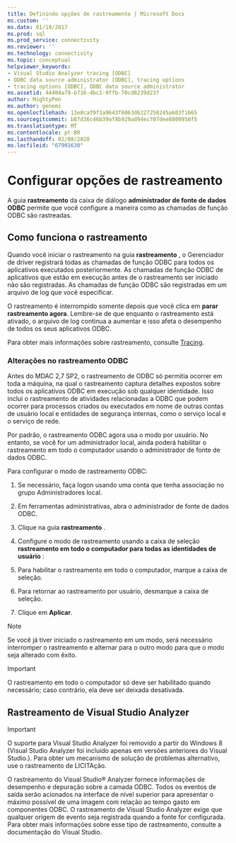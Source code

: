 ```yaml
---
title: Definindo opções de rastreamento | Microsoft Docs
ms.custom: ''
ms.date: 01/19/2017
ms.prod: sql
ms.prod_service: connectivity
ms.reviewer: ''
ms.technology: connectivity
ms.topic: conceptual
helpviewer_keywords:
- Visual Studio Analyzer tracing [ODBC]
- ODBC data source administrator [ODBC], tracing options
- tracing options [ODBC], ODBC data source administrator
ms.assetid: 44404a79-b716-4bc1-9ffb-70cd8239d237
author: MightyPen
ms.author: genemi
ms.openlocfilehash: 13e8caf9f3a9643f8063d6227258245a603f1665
ms.sourcegitcommit: b87d36c46b39af8b929ad94ec707dee8800950f5
ms.translationtype: MT
ms.contentlocale: pt-BR
ms.lasthandoff: 02/08/2020
ms.locfileid: "67901630"
---
```

# <a name="setting-tracing-options"></a>Configurar opções de rastreamento
A guia **rastreamento** da caixa de diálogo **administrador de fonte de dados ODBC** permite que você configure a maneira como as chamadas de função ODBC são rastreadas.  
  
## <a name="how-tracing-works"></a>Como funciona o rastreamento  
 Quando você iniciar o rastreamento na guia **rastreamento** , o Gerenciador de driver registrará todas as chamadas de função ODBC para todos os aplicativos executados posteriormente. As chamadas de função ODBC de aplicativos que estão em execução antes de o rastreamento ser iniciado não são registradas. As chamadas de função ODBC são registradas em um arquivo de log que você especificar.  
  
 O rastreamento é interrompido somente depois que você clica em **parar rastreamento agora**. Lembre-se de que enquanto o rastreamento está ativado, o arquivo de log continua a aumentar e isso afeta o desempenho de todos os seus aplicativos ODBC.  
  
 Para obter mais informações sobre rastreamento, consulte [Tracing](../../odbc/reference/develop-app/tracing.md).  
  
### <a name="changes-in-odbc-tracing"></a>Alterações no rastreamento ODBC  
 Antes do MDAC 2,7 SP2, o rastreamento de ODBC só permitia ocorrer em toda a máquina, na qual o rastreamento captura detalhes expostos sobre todos os aplicativos ODBC em execução sob qualquer identidade. Isso inclui o rastreamento de atividades relacionadas a ODBC que podem ocorrer para processos criados ou executados em nome de outras contas de usuário local e entidades de segurança internas, como o serviço local e o serviço de rede.  
  
 Por padrão, o rastreamento ODBC agora usa o modo por usuário. No entanto, se você for um administrador local, ainda poderá habilitar o rastreamento em todo o computador usando o administrador de fonte de dados ODBC.  
  
 Para configurar o modo de rastreamento ODBC:  
  
1.  Se necessário, faça logon usando uma conta que tenha associação no grupo Administradores local.  
  
2.  Em ferramentas administrativas, abra o administrador de fonte de dados ODBC.  
  
3.  Clique na guia **rastreamento** .  
  
4.  Configure o modo de rastreamento usando a caixa de seleção **rastreamento em todo o computador para todas as identidades de usuário** :  
  
5.  Para habilitar o rastreamento em todo o computador, marque a caixa de seleção.  
  
6.  Para retornar ao rastreamento por usuário, desmarque a caixa de seleção.  
  
7.  Clique em **Aplicar**.  
  
> [!NOTE]  
>  Se você já tiver iniciado o rastreamento em um modo, será necessário interromper o rastreamento e alternar para o outro modo para que o modo seja alterado com êxito.  
  
> [!IMPORTANT]  
>  O rastreamento em todo o computador só deve ser habilitado quando necessário; caso contrário, ela deve ser deixada desativada.  
  
## <a name="visual-studio-analyzer-tracing"></a>Rastreamento de Visual Studio Analyzer  
  
> [!IMPORTANT]  
>  O suporte para Visual Studio Analyzer foi removido a partir do Windows 8 (Visual Studio Analyzer foi incluído apenas em versões anteriores do Visual Studio.). Para obter um mecanismo de solução de problemas alternativo, use o rastreamento de LICITAção.  
  
 O rastreamento do Visual Studio® Analyzer fornece informações de desempenho e depuração sobre a camada ODBC. Todos os eventos de saída serão acionados na interface de nível superior para apresentar o máximo possível de uma imagem com relação ao tempo gasto em componentes ODBC. O rastreamento de Visual Studio Analyzer exige que qualquer origem de evento seja registrada quando a fonte for configurada. Para obter mais informações sobre esse tipo de rastreamento, consulte a documentação do Visual Studio.
